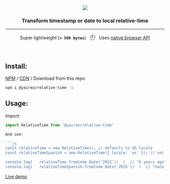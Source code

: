 <p align="center">
  <a title='See demo' href="https://jsbin.com/vokawun/edit?html,js,console">
    <img  src="readme-header.svg"/ >
  </a>
</p>
<h3 align="center">Transform timestamp or date to local relative-time</h3>

---
<p align="center">
Super lightweight (<strong><code title='minified'>< 500 bytes</code></strong>) &nbsp; <big>🕙</big> &nbsp; Uses <a title='MDN docs for Intl.RelativeTimeFormat' href='https://developer.mozilla.org/en-US/docs/Web/JavaScript/Reference/Global_Objects/Intl/RelativeTimeFormat'>native browser API</a>
</p>
<br>

## Install:

[NPM](https://www.npmjs.com/package/@yaireo/relative-time) / [CDN](https://unpkg.com/@yaireo/relative-time) / Download from this repo

```bash
npm i @yaireo/relative-time -S
```

## Usage:

Import:

```js
import RelativeTime from '@yaireo/relative-time'

And use:

```js
const relativeTime = new RelativeTime(); // defaults to OS locale
const relativeTimeSpanish = new RelativeTime({ locale: 'es' }); // set Spanish locale

console.log(   relativeTime.from(new Date('2015'))  )  // "6 years ago"
console.log(   relativeTimeSpanish.from(new Date('2015'))  )  // "hace 6 años"
```

[Live demo](https://jsbin.com/vokawun/edit?html,js,console)
